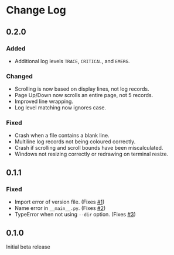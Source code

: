 # Change Log

## 0.2.0

### Added

* Additional log levels `TRACE`, `CRITICAL`, and `EMERG`.

### Changed

* Scrolling is now based on display lines, not log records.
* Page Up/Down now scrolls an entire page, not 5 records.
* Improved line wrapping.
* Log level matching now ignores case.

### Fixed

* Crash when a file contains a blank line.
* Multiline log records not being coloured correctly.
* Crash if scrolling and scroll bounds have been miscalculated.
* Windows not resizing correctly or redrawing on terminal resize.

## 0.1.1

### Fixed

* Import error of version file. (Fixes [#1](https://github.com/CrazyIvan359/logview/issues/1))
* Name error in `__main__.py`. (Fixes [#2](https://github.com/CrazyIvan359/logview/issues/2))
* TypeError when not using `--dir` option. (Fixes [#3](https://github.com/CrazyIvan359/logview/issues/3))

## 0.1.0

Initial beta release
